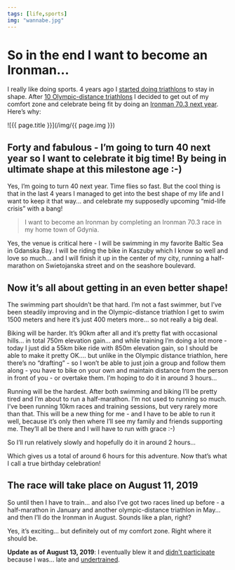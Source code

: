 ```yaml
---
tags: [life,sports]
img: "wannabe.jpg"
---
```


# So in the end I want to become an Ironman...

I really like doing sports. 4 years ago I [started doing triathlons](/triathlon/) to stay in shape. After [10 Olympic-distance triathlons](https://moments.sliwinski.com/post/178598466354/just-completed-my-10th-olympic-distance-triathlon) I decided to get out of my comfort zone and celebrate being fit by doing an [Ironman 70.3 next year](https://www.ironmangdynia.pl/en). Here’s why:
 
<!--More-->

![{{ page.title }}](/img/{{ page.img }})

## Forty and fabulous - I’m going to turn 40 next year so I want to celebrate it big time! By being in ultimate shape at this milestone age :-)

Yes, I’m going to turn 40 next year. Time flies so fast. But the cool thing is that in the last 4 years I managed to get into the best shape of my life and I want to keep it that way... and celebrate my supposedly upcoming “mid-life crisis” with a bang!

> I want to become an Ironman by completing an Ironman 70.3 race in my home town of Gdynia.

Yes, the venue is critical here - I will be swimming in my favorite Baltic Sea in Gdanska Bay. I will be riding the bike in Kaszuby which I know so well and love so much... and I will finish it up in the center of my city, running a half-marathon on Swietojanska street and on the seashore boulevard.

## Now it’s all about getting in an even better shape!

The swimming part shouldn’t be that hard. I’m not a fast swimmer, but I’ve been steadily improving and in the Olympic-distance triathlon I get to swim 1500 meters and here it’s just 400 meters more... so not really a big deal.

Biking will be harder. It’s 90km after all and it’s pretty flat with occasional hills... in total 750m elevation gain... and while training I’m doing a lot more - today I just did a 55km bike ride with 850m elevation gain, so I should be able to make it pretty OK.... but unlike in the Olympic distance triathlon, here there’s no “drafting” - so I won’t be able to just join a group and follow them along - you have to bike on your own and maintain distance from the person in front of you - or overtake them. I’m hoping to do it in around 3 hours...

Running will be the hardest. After both swimming and biking I’ll be pretty tired and I’m about to run a half-marathon. I’m not used to running so much. I’ve been running 10km races and training sessions, but very rarely more than that. This will be a new thing for me - and I have to be able to run it well, because it’s only then where I’ll see my family and friends supporting me. They’ll all be there and I will have to run with grace :-)

So I’ll run relatively slowly and hopefully do it in around 2 hours...

Which gives us a total of around 6 hours for this adventure. Now that’s what I call a true birthday celebration!

## The race will take place on August 11, 2019

So until then I have to train... and also I’ve got two races lined up before - a half-marathon in January and another olympic-distance triathlon in May... and then I’ll do the Ironman in August. Sounds like a plan, right?

Yes, it’s exciting... but definitely out of my comfort zone. Right where it should be.

**Update as of August 13, 2019**: I eventually blew it and [didn't participate](/noiron) because I was… late and [undertrained](/undertrained).


[n]: https://michael.gratis/nozbe
[p]: /podcast